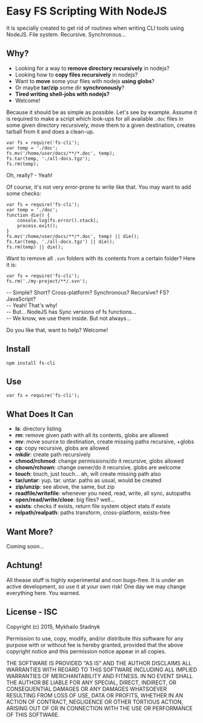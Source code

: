 # Easy FS Scripting With NodeJS

It is specially created to get rid of routines when writing CLI tools using
NodeJS. File system. Recursive. Synchronous...

## Why?

 - Looking for a way to **remove directory recursively** in nodejs?
 - Looking how to **copy files recursively** in nodejs?
 - Want to **move** some your files with nodejs **using globs**?
 - Or maybe **tar/zip** some dir **synchronously**?
 - **Tired writing shell-jobs with nodejs?**
 - Welcome!

Because it should be as simple as possible. Let's see by example. Assume it
is required to make a script which look-ups for all available ```.doc``` files 
in some given directory recursively, move them to a given destination, creates 
tarball from it and does a clean-up.

```lavascript
var fs = require('fs-cli');
var temp = './doc';
fs.mv('/home/user/docs/**/*.doc', temp);
fs.tar(temp, './all-docs.tgz');
fs.rm(temp);
```

Oh, really? - Yeah!

Of course, it's not very error-prone to write like that. You may want to add 
some checks:

```lavascript
var fs = require('fs-cli');
var temp = './doc';
function die() {
    console.log(fs.error().stack);
    process.exit();
}
fs.mv('/home/user/docs/**/*.doc', temp) || die();
fs.tar(temp, './all-docs.tgz') || die();
fs.rm(temp) || die();
```

Want to remove all ```.svn``` folders with its contents from a certain folder?
Here it is:

```lavascript
var fs = require('fs-cli');
fs.rm('./my-project/**/.svn');
```

-- Simple? Short? Cross-platform? Synchronous? Recursive? FS? JavaScript?<br>
-- Yeah! That's why!<br>
-- But... NodeJS has Sync versions of fs functions...<br>
-- We know, we use them inside. But not always...

Do you like that, want to help? Welcome!

## Install

    npm install fs-cli

## Use

    var fs = require('fs-cli');

## What Does It Can

 - **ls**: directory listing
 - **rm**: remove given path with all its contents, globs are allowed
 - **mv**: move source to destination, create missing paths recursive, +globs
 - **cp**: copy recursive, globs are allowed
 - **mkdir**: create path recursively
 - **chmod/rchmod**: change permissions/do it recursive, globs allowed
 - **chown/rchown**: change owner/do it recursive, globs are welcome
 - **touch**: touch, just touch... ah, will create missing path also
 - **tar/untar**: yup. tar. untar. paths as usual, would be created
 - **zip/unzip**: see above, the same, but zip
 - **readfile/writefile**: whenever you need, read, write, all sync, autopaths
 - **open/read/write/close**: big files? well...
 - **exists**: checks if exists, return file system object stats if exists
 - **relpath/realpath**: paths transform, cross-platform, exists-free 

## Want More?

Coming soon...

## Achtung!

All thease stuff is highly experimental and non bugs-free. It is under an active
development, so use it at your own risk! One day we may change everything here. 
You warned.

## License - ISC

Copyright (c) 2015, Mykhailo Stadnyk

Permission to use, copy, modify, and/or distribute this software for any purpose
with or without fee is hereby granted, provided that the above copyright notice 
and this permission notice appear in all copies.

THE SOFTWARE IS PROVIDED "AS IS" AND THE AUTHOR DISCLAIMS ALL WARRANTIES WITH 
REGARD TO THIS SOFTWARE INCLUDING ALL IMPLIED WARRANTIES OF MERCHANTABILITY AND 
FITNESS. IN NO EVENT SHALL THE AUTHOR BE LIABLE FOR ANY SPECIAL, DIRECT, 
INDIRECT, OR CONSEQUENTIAL DAMAGES OR ANY DAMAGES WHATSOEVER RESULTING FROM LOSS
OF USE, DATA OR PROFITS, WHETHER IN AN ACTION OF CONTRACT, NEGLIGENCE OR OTHER 
TORTIOUS ACTION, ARISING OUT OF OR IN CONNECTION WITH THE USE OR PERFORMANCE OF 
THIS SOFTWARE.
